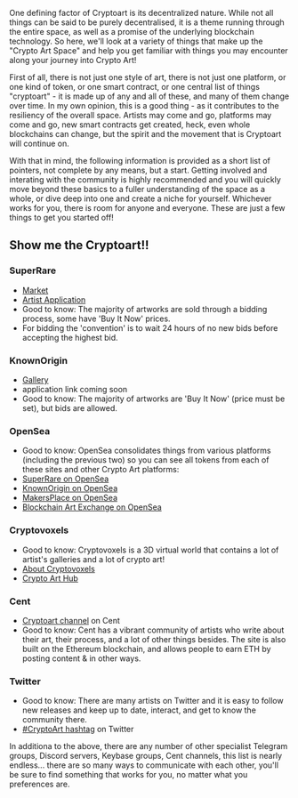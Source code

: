 One defining factor of Cryptoart is its decentralized nature.  While not all things can be said to be purely decentralised, it is a theme running through the entire space, as well as a promise of the underlying blockchain technology.  So here, we'll
look at a variety of things that make up the "Crypto Art Space" and help you get familiar with things you may encounter along
your journey into Crypto Art!

First of all, there is not just one style of art, there is not just one platform, or one kind of token, or one smart contract, or one central list of things "cryptoart" - it is made up of any and all of these, and many of them change over time.  In my own opinion, this is a good thing - as it contributes to the resiliency of the overall space.  Artists may come and go, platforms may come and go, new smart contracts get created, heck, even whole blockchains can change, but the spirit and the movement that is Cryptoart will continue on.

With that in mind, the following information is provided as a short list of pointers, not complete by any means, but a start.
Getting involved and interating with the community is highly recommended and you will quickly move beyond these basics to
a fuller understanding of the space as a whole, or dive deep into one and create a niche for yourself.  Whichever works for
you, there is room for anyone and everyone. These are just a few things to get you started off!

## Show me the Cryptoart!!

### SuperRare
 * [Market](https://superrare.co/market)
 * [Artist Application](https://docs.google.com/forms/d/e/1FAIpQLScTZhB9On31j-uoFzMD3hg0gGNf3hgjVyBz1xwCHsOBSydvPw/viewform)
 * Good to know: The majority of artworks are sold through a bidding process, some have 'Buy It Now' prices.  
 * For bidding the 'convention' is to wait 24 hours of no new bids before accepting the highest bid.


### KnownOrigin
 * [Gallery](https://knownorigin.io/gallery_)
 * application link coming soon 
 * Good to know: The majority of artworks are 'Buy It Now' (price must be set), but bids are allowed.
 
 
### OpenSea
 * Good to know:  OpenSea consolidates things from various platforms (including the previous two) so you can see all tokens from each of these sites and other Crypto Art platforms:
 * [SuperRare on OpenSea](https://opensea.io/assets/superrare_)
 * [KnownOrigin on OpenSea](https://opensea.io/assets/known-origin)
 * [MakersPlace on OpenSea](https://opensea.io/assets/makersplace)
 * [Blockchain Art Exchange on OpenSea](https://opensea.io/assets/blockchainartexchange-v2)


### Cryptovoxels
 * Good to know: Cryptovoxels is a 3D virtual world that contains a lot of artist's galleries and a lot of crypto art!
 * [About Cryptovoxels](https://www.cryptovoxels.com/about)
 * [Crypto Art Hub](https://www.cryptovoxels.com/play?coords=SE@340W,10U,383S)


### Cent
 * [Cryptoart channel](https://beta.cent.co/~cryptoart) on Cent
 * Good to know: Cent has a vibrant community of artists who write about their art, their process, and a lot of other things besides.  The site is also built on the Ethereum blockchain, and allows people to earn ETH by posting content & in other ways.


### Twitter
 * Good to know: There are many artists on Twitter and it is easy to follow new releases and keep up to date, interact, and get to know the community there.
 * [#CryptoArt hashtag](https://twitter.com/search?q=%23CryptoArt) on Twitter

In additiona to the above, there are any number of other specialist Telegram groups, Discord servers, Keybase groups, Cent channels, this list is nearly endless... there are so many ways to communicate with each other, you'll be sure to find something that works for you, no matter what you preferences are.
